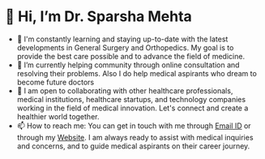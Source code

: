 # 👋 Hi, I’m Dr. Sparsha Mehta
- 🔬 I'm constantly learning and staying up-to-date with the latest developments in General Surgery and Orthopedics. My goal is to provide the best care possible and to advance the field of medicine.
- 🌱 I’m currently helping community through online consultation and resolving their problems. Also I do help medical aspirants who dream to become future doctors
- 💼 I am open to collaborating with other healthcare professionals, medical institutions, healthcare startups, and technology companies working in the field of medical innovation. Let's connect and create a healthier world together.
- 📫 How to reach me: You can get in touch with me through [Email ID](mailto:sparshamehta1133@gmail.com) or through my [Website](https://sparsha-mehta.github.io/). I am always ready to assist with medical inquiries and concerns, and to guide medical aspirants on their career journey.

<!---
Sparsha-mehta/Sparsha-mehta is a ✨ special ✨ repository because its `README.md` (this file) appears on your GitHub profile.
You can click the Preview link to take a look at your changes.
--->
